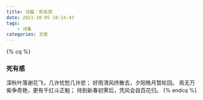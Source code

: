 ```yaml
---
title: 诗篇：死有感
date: 2021-10-05 18:14:43
tags: 
    - 诗集
categories: 文章
---
```


{% cq %}
### 死有感
深秋叶落谢花飞，几许忧愁几许悲；
好雨清风终散去，夕阳皓月暂轮回。
焉无万紫争奇艳，更有千红斗正魁；
待到新春初霁后，凭风会自百花归。
{% endcq %}